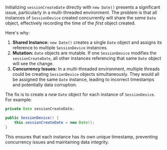 Initializing `sessionCreateDate` directly with `new Date()` presents a significant issue, particularly in a multi-threaded environment. The problem is that all instances of `SessionDevice` created concurrently will share the *same* `Date` object, effectively recording the time of the *first* object created.

Here's why:

1.  **Shared Instance:** `new Date()` creates a single `Date` object and assigns its reference to multiple `SessionDevice` instances.
2.  **Mutation:** `Date` objects are mutable. If one `SessionDevice` modifies the `sessionCreateDate`, all other instances referencing that same `Date` object will see the change.
3.  **Concurrency Issues:** In a multi-threaded environment, multiple threads could be creating `SessionDevice` objects simultaneously. They would all be assigned the same `Date` instance, leading to incorrect timestamps and potentially data corruption.

The fix is to create a *new* `Date` object for each instance of `SessionDevice`.  For example:

```java
private Date sessionCreateDate;

public SessionDevice() {
    this.sessionCreateDate = new Date();
}
```

This ensures that each instance has its own unique timestamp, preventing concurrency issues and maintaining data integrity.